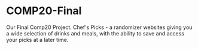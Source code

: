 # COMP20-Final
Our Final Comp20 Project.
Chef's Picks - a randomizer websites giving you a wide selection of drinks and meals, with the ability to save and access your picks at a later time.
